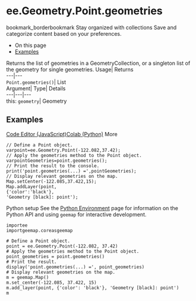  
#  ee.Geometry.Point.geometries 
bookmark_borderbookmark Stay organized with collections  Save and categorize content based on your preferences. 
  * On this page
  * [Examples](https://developers.google.com/earth-engine/apidocs/ee-geometry-point-geometries#examples)


Returns the list of geometries in a GeometryCollection, or a singleton list of the geometry for single geometries. 
Usage| Returns  
---|---  
`Point.geometries()`| List  
Argument| Type| Details  
---|---|---  
this: `geometry`| Geometry  
## Examples
[Code Editor (JavaScript)](https://developers.google.com/earth-engine/apidocs/ee-geometry-point-geometries#code-editor-javascript-sample)[Colab (Python)](https://developers.google.com/earth-engine/apidocs/ee-geometry-point-geometries#colab-python-sample) More
```
// Define a Point object.
varpoint=ee.Geometry.Point(-122.082,37.42);
// Apply the geometries method to the Point object.
varpointGeometries=point.geometries();
// Print the result to the console.
print('point.geometries(...) =',pointGeometries);
// Display relevant geometries on the map.
Map.setCenter(-122.085,37.422,15);
Map.addLayer(point,
{'color':'black'},
'Geometry [black]: point');
```
Python setup
See the [ Python Environment](https://developers.google.com/earth-engine/guides/python_install) page for information on the Python API and using `geemap` for interactive development.
```
importee
importgeemap.coreasgeemap
```
```
# Define a Point object.
point = ee.Geometry.Point(-122.082, 37.42)
# Apply the geometries method to the Point object.
point_geometries = point.geometries()
# Print the result.
display('point.geometries(...) =', point_geometries)
# Display relevant geometries on the map.
m = geemap.Map()
m.set_center(-122.085, 37.422, 15)
m.add_layer(point, {'color': 'black'}, 'Geometry [black]: point')
m
```

